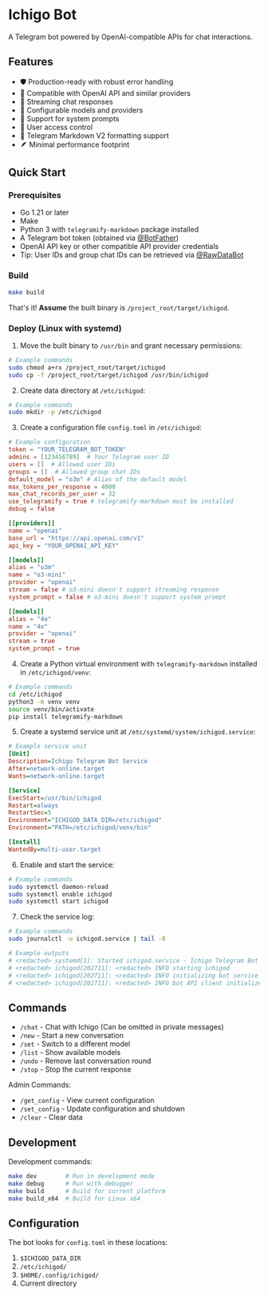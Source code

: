 # Ichigo Bot

A Telegram bot powered by OpenAI-compatible APIs for chat interactions.

## Features

- 🛡️ Production-ready with robust error handling
- 🤖 Compatible with OpenAI API and similar providers
- 💬 Streaming chat responses
- 🔄 Configurable models and providers
- 🎯 Support for system prompts
- 🔐 User access control
- 📝 Telegram Markdown V2 formatting support
- 🪶 Minimal performance footprint

## Quick Start

### Prerequisites

- Go 1.21 or later
- Make
- Python 3 with `telegramify-markdown` package installed
- A Telegram bot token (obtained via [@BotFather](https://t.me/BotFather))
- OpenAI API key or other compatible API provider credentials
- Tip: User IDs and group chat IDs can be retrieved via [@RawDataBot](https://t.me/RawDataBot)

### Build

```bash
make build
```
That's it! **Assume** the built binary is `/project_root/target/ichigod`.

### Deploy (Linux with systemd)

1. Move the built binary to `/usr/bin` and grant necessary permissions:
```bash
# Example commands
sudo chmod a+rx /project_root/target/ichigod
sudo cp -f /project_root/target/ichigod /usr/bin/ichigod
```

2. Create data directory at `/etc/ichigod`:
```bash
# Example commands
sudo mkdir -p /etc/ichigod
```

3. Create a configuration file `config.toml` in `/etc/ichigod`:
```toml
# Example configuration
token = "YOUR_TELEGRAM_BOT_TOKEN"
admins = [123456789]  # Your Telegram user ID
users = []  # Allowed user IDs
groups = []  # Allowed group chat IDs
default_model = "o3m" # Alias of the default model
max_tokens_per_response = 4000
max_chat_records_per_user = 32
use_telegramify = true # telegramify-markdown must be installed
debug = false

[[providers]]
name = "openai"
base_url = "https://api.openai.com/v1"
api_key = "YOUR_OPENAI_API_KEY"

[[models]]
alias = "o3m"
name = "o3-mini"
provider = "openai"
stream = false # o3-mini doesn't support streaming response
system_prompt = false # o3-mini doesn't support system prompt

[[models]]
alias = "4o"
name = "4o"
provider = "openai"
stream = true
system_prompt = true
```

4. Create a Python virtual environment with `telegramify-markdown` installed in `/etc/ichigod/venv`:
```bash
# Example commands
cd /etc/ichigod
python3 -m venv venv
source venv/bin/activate
pip install telegramify-markdown
```

5. Create a systemd service unit at `/etc/systemd/system/ichigod.service`:
```ini
# Example service unit
[Unit]
Description=Ichigo Telegram Bot Service
After=network-online.target
Wants=network-online.target

[Service]
ExecStart=/usr/bin/ichigod
Restart=always
RestartSec=5
Environment="ICHIGOD_DATA_DIR=/etc/ichigod"
Environment="PATH=/etc/ichigod/venv/bin"

[Install]
WantedBy=multi-user.target
```

6. Enable and start the service:
```bash
# Example commands
sudo systemctl daemon-reload
sudo systemctl enable ichigod
sudo systemctl start ichigod
```

7. Check the service log:
```bash
# Example commands
sudo journalctl -u ichigod.service | tail -8

# Example outputs
# <redacted> systemd[1]: Started ichigod.service - Ichigo Telegram Bot Service.
# <redacted> ichigod[202711]: <redacted> INFO starting ichigod
# <redacted> ichigod[202711]: <redacted> INFO initializing bot service
# <redacted> ichigod[202711]: <redacted> INFO bot API client initialized username=<redacted> debug_mode=false
```

## Commands

- `/chat` - Chat with Ichigo (Can be omitted in private messages)
- `/new` - Start a new conversation
- `/set` - Switch to a different model
- `/list` - Show available models
- `/undo` - Remove last conversation round
- `/stop` - Stop the current response

Admin Commands:
- `/get_config` - View current configuration
- `/set_config` - Update configuration and shutdown
- `/clear` - Clear data

## Development

Development commands:
```bash
make dev        # Run in development mode
make debug      # Run with debugger
make build      # Build for current platform
make build_x64  # Build for Linux x64
```

## Configuration

The bot looks for `config.toml` in these locations:
1. `$ICHIGOD_DATA_DIR`
2. `/etc/ichigod/`
3. `$HOME/.config/ichigod/`
4. Current directory
